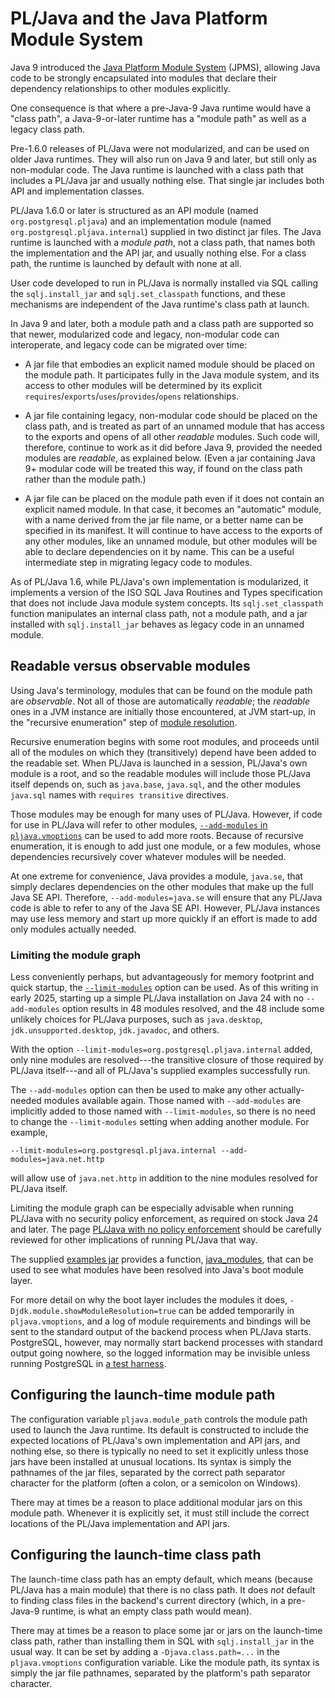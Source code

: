# PL/Java and the Java Platform Module System

Java 9 introduced the [Java Platform Module System][jpms] (JPMS), allowing
Java code to be strongly encapsulated into modules that declare their
dependency relationships to other modules explicitly.

One consequence is that where a pre-Java-9 Java runtime would have
a "class path", a Java-9-or-later runtime has a "module path" as well as
a legacy class path.

Pre-1.6.0 releases of PL/Java were not modularized, and can be used on
older Java runtimes. They will also run on Java 9 and later, but still only
as non-modular code. The Java runtime is launched with a class path that
includes a PL/Java jar and usually nothing else. That single jar includes
both API and implementation classes.

PL/Java 1.6.0 or later is structured as an API module (named
`org.postgresql.pljava`) and an implementation module (named
`org.postgresql.pljava.internal`) supplied in two distinct jar files.
The Java runtime is launched with a *module path*, not a class path,
that names both the implementation and the API jar, and usually nothing else.
For a class path, the runtime is launched by default with none at all.

User code developed to run in PL/Java is normally installed via SQL
calling the `sqlj.install_jar` and `sqlj.set_classpath` functions, and these
mechanisms are independent of the Java runtime's class path at launch.

In Java 9 and later, both a module path and a class path are supported so that
newer, modularized code and legacy, non-modular code can interoperate, and
legacy code can be migrated over time:

* A jar file that embodies an explicit named module should be placed on
    the module path. It participates fully in the Java module system, and
    its access to other modules will be determined by its explicit
    `requires`/`exports`/`uses`/`provides`/`opens` relationships.

* A jar file containing legacy, non-modular code should be placed on the
    class path, and is treated as part of an unnamed module that has access
    to the exports and opens of all other _readable_ modules. Such code will,
    therefore, continue to work as it did before Java 9, provided the needed
    modules are _readable_, as explained below. (Even a jar containing Java 9+
    modular code will be treated this way, if found on the class path rather
    than the module path.)

* A jar file can be placed on the module path even if it does not contain
    an explicit named module. In that case, it becomes an "automatic" module,
    with a name derived from the jar file name, or a better name can be
    specified in its manifest. It will continue to have access to the
    exports of any other modules, like an unnamed module, but other modules
    will be able to declare dependencies on it by name. This can be a useful
    intermediate step in migrating legacy code to modules.

As of PL/Java 1.6, while PL/Java's own implementation is modularized, it
implements a version of the ISO SQL Java Routines and Types specification
that does not include Java module system concepts. Its `sqlj.set_classpath`
function manipulates an internal class path, not a module path, and a jar
installed with `sqlj.install_jar` behaves as legacy code in an unnamed module.

## Readable versus observable modules

Using Java's terminology, modules that can be found on the module path are
_observable_. Not all of those are automatically _readable_; the _readable_
ones in a JVM instance are initially those encountered, at JVM start-up, in
the "recursive enumeration" step of [module resolution][resolution].

Recursive enumeration begins with some root modules, and proceeds until all of
the modules on which they (transitively) depend have been added to the readable
set. When PL/Java is launched in a session, PL/Java's own module is a root,
and so the readable modules will include those PL/Java itself depends on,
such as `java.base`, `java.sql`, and the other modules `java.sql` names with
`requires transitive` directives.

Those modules may be enough for many uses of PL/Java. However, if code for use
in PL/Java will refer to other modules,
[`--add-modules` in `pljava.vmoptions`][addm] can be used to add more roots.
Because of recursive enumeration, it is enough to add just one module, or a few
modules, whose dependencies recursively cover whatever modules will be needed.

At one extreme for convenience, Java provides a module, `java.se`, that simply
declares dependencies on the other modules that make up the full Java SE API.
Therefore, `--add-modules=java.se` will ensure that any PL/Java code is able to
refer to any of the Java SE API. However, PL/Java instances may use less memory
and start up more quickly if an effort is made to add only modules actually
needed.

### Limiting the module graph

Less conveniently perhaps, but advantageously for memory footprint and quick
startup, the [`--limit-modules`][limitmods] option can be used. As of this
writing in early 2025, starting up a simple PL/Java installation on Java 24
with no `--add-modules` option results in 48 modules resolved, and the 48
include some unlikely choices for PL/Java purposes, such as `java.desktop`,
`jdk.unsupported.desktop`, `jdk.javadoc`, and others.

With the option `--limit-modules=org.postgresql.pljava.internal` added, only
nine modules are resolved---the transitive closure of those required by PL/Java
itself---and all of PL/Java's supplied examples successfully run.

The `--add-modules` option can then be used to make any other actually-needed
modules available again. Those named with `--add-modules` are implicitly added
to those named with `--limit-modules`, so there is no need to change the
`--limit-modules` setting when adding another module. For example,

```
--limit-modules=org.postgresql.pljava.internal --add-modules=java.net.http
```

will allow use of `java.net.http` in addition to the nine modules resolved for
PL/Java itself.

Limiting the module graph can be especially advisable when running PL/Java with
no security policy enforcement, as required on stock Java 24 and later. The page
[PL/Java with no policy enforcement][unenforced] should be carefully reviewed
for other implications of running PL/Java that way.

The supplied [examples jar][examples] provides a function, [java_modules][],
that can be used to see what modules have been resolved into Java's boot module
layer.

For more detail on why the boot layer includes the modules it does,
`-Djdk.module.showModuleResolution=true` can be added temporarily in
`pljava.vmoptions`, and a log of module requirements and bindings will be sent
to the standard output of the backend process when PL/Java starts. PostgreSQL,
however, may normally start backend processes with standard output going
nowhere, so the logged information may be invisible unless running PostgreSQL
in [a test harness][node].

## Configuring the launch-time module path

The configuration variable `pljava.module_path` controls the
module path used to launch the Java runtime. Its default is constructed to
include the expected locations of PL/Java's own implementation and API jars,
and nothing else, so there is typically no need to set it explicitly
unless those jars have been installed at unusual locations.
Its syntax is simply the pathnames of the jar files, separated by the
correct path separator character for the platform (often a colon, or a
semicolon on Windows).

There may at times be a reason to place additional modular jars on this
module path. Whenever it is explicitly set, it must still include the
correct locations of the PL/Java implementation and API jars.

## Configuring the launch-time class path

The launch-time class path has an empty default, which means (because
PL/Java has a main module) that there is no class path. It does *not*
default to finding class files in the backend's current directory (which,
in a pre-Java-9 runtime, is what an empty class path would mean).

There may at times be a reason to place some jar or jars on the launch-time
class path, rather than installing them in SQL with `sqlj.install_jar` in
the usual way. It can be set by adding a `-Djava.class.path=...` in the
`pljava.vmoptions` configuration variable. Like the module path, its syntax
is simply the jar file pathnames, separated by the platform's path separator
character.

[jpms]: https://cr.openjdk.java.net/~mr/jigsaw/spec/
[resolution]: https://docs.oracle.com/javase/9/docs/api/java/lang/module/package-summary.html#resolution
[addm]: ../install/vmoptions.html#Adding_to_the_set_of_readable_modules
[limitmods]: https://openjdk.org/jeps/261#Limiting-the-observable-modules
[unenforced]: unenforced.html
[examples]: ../examples/examples.html
[java_modules]: ../pljava-examples/apidocs/index.html?org/postgresql/pljava/example/annotation/Modules.html
[node]: ../develop/node.html
